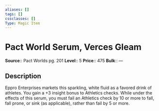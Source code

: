 ```yaml
---
aliases: []
tags: []
cssclasses: []
Type: Magic Item
---
```


# Pact World Serum, Verces Gleam

**Source**:: Pact Worlds pg. 201
**Level**:: 5
**Price**:: 475
**Bulk**:: —

## Description

Eppro Enterprises markets this sparkling, white fluid as a favored drink of athletes. You gain a +3 insight bonus to Athletics checks. While under the effects of this serum, you must fail an Athletics check by 10 or more to fall, fall prone, or sink (as applicable), rather than fail by 5 or more.
